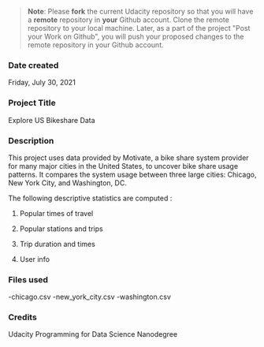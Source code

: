 >**Note**: Please **fork** the current Udacity repository so that you will have a **remote** repository in **your** Github account. Clone the remote repository to your local machine. Later, as a part of the project "Post your Work on Github", you will push your proposed changes to the remote repository in your Github account.

### Date created
Friday, July 30, 2021

### Project Title
Explore US Bikeshare Data

### Description
This project uses data provided by Motivate, a bike share system provider for many major cities in the United States, to uncover bike share usage patterns. It compares the system usage between three large cities: Chicago, New York City, and Washington, DC.

The following descriptive statistics are computed :

1. Popular times of travel

2. Popular stations and trips

3. Trip duration and times

4. User info

### Files used
-chicago.csv
-new_york_city.csv
-washington.csv

### Credits
Udacity Programming for Data Science Nanodegree
